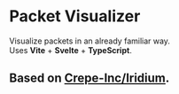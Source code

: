 # Packet Visualizer
Visualize packets in an already familiar way.\
Uses **Vite** + **Svelte** + **TypeScript**.

## Based on [Crepe-Inc/Iridium](https://github.com/Crepe-Inc/Iridum).